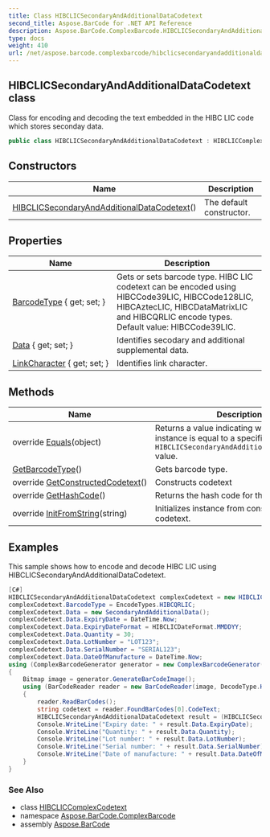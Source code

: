 ```yaml
---
title: Class HIBCLICSecondaryAndAdditionalDataCodetext
second_title: Aspose.BarCode for .NET API Reference
description: Aspose.BarCode.ComplexBarcode.HIBCLICSecondaryAndAdditionalDataCodetext class. Class for encoding and decoding the text embedded in the HIBC LIC code which stores seconday data
type: docs
weight: 410
url: /net/aspose.barcode.complexbarcode/hibclicsecondaryandadditionaldatacodetext/
---
```

## HIBCLICSecondaryAndAdditionalDataCodetext class

Class for encoding and decoding the text embedded in the HIBC LIC code which stores seconday data.

```csharp
public class HIBCLICSecondaryAndAdditionalDataCodetext : HIBCLICComplexCodetext
```

## Constructors

| Name | Description |
| --- | --- |
| [HIBCLICSecondaryAndAdditionalDataCodetext](hibclicsecondaryandadditionaldatacodetext/)() | The default constructor. |

## Properties

| Name | Description |
| --- | --- |
| [BarcodeType](../../aspose.barcode.complexbarcode/hibcliccomplexcodetext/barcodetype/) { get; set; } | Gets or sets barcode type. HIBC LIC codetext can be encoded using HIBCCode39LIC, HIBCCode128LIC, HIBCAztecLIC, HIBCDataMatrixLIC and HIBCQRLIC encode types. Default value: HIBCCode39LIC. |
| [Data](../../aspose.barcode.complexbarcode/hibclicsecondaryandadditionaldatacodetext/data/) { get; set; } | Identifies secodary and additional supplemental data. |
| [LinkCharacter](../../aspose.barcode.complexbarcode/hibclicsecondaryandadditionaldatacodetext/linkcharacter/) { get; set; } | Identifies link character. |

## Methods

| Name | Description |
| --- | --- |
| override [Equals](../../aspose.barcode.complexbarcode/hibclicsecondaryandadditionaldatacodetext/equals/)(object) | Returns a value indicating whether this instance is equal to a specified `HIBCLICSecondaryAndAdditionalDataCodetext` value. |
| [GetBarcodeType](../../aspose.barcode.complexbarcode/hibcliccomplexcodetext/getbarcodetype/)() | Gets barcode type. |
| override [GetConstructedCodetext](../../aspose.barcode.complexbarcode/hibclicsecondaryandadditionaldatacodetext/getconstructedcodetext/)() | Constructs codetext |
| override [GetHashCode](../../aspose.barcode.complexbarcode/hibclicsecondaryandadditionaldatacodetext/gethashcode/)() | Returns the hash code for this instance. |
| override [InitFromString](../../aspose.barcode.complexbarcode/hibclicsecondaryandadditionaldatacodetext/initfromstring/)(string) | Initializes instance from constructed codetext. |

## Examples

This sample shows how to encode and decode HIBC LIC using HIBCLICSecondaryAndAdditionalDataCodetext.

```csharp
[C#]
HIBCLICSecondaryAndAdditionalDataCodetext complexCodetext = new HIBCLICSecondaryAndAdditionalDataCodetext();
complexCodetext.BarcodeType = EncodeTypes.HIBCQRLIC;
complexCodetext.Data = new SecondaryAndAdditionalData();
complexCodetext.Data.ExpiryDate = DateTime.Now;
complexCodetext.Data.ExpiryDateFormat = HIBCLICDateFormat.MMDDYY;
complexCodetext.Data.Quantity = 30;
complexCodetext.Data.LotNumber = "LOT123";
complexCodetext.Data.SerialNumber = "SERIAL123";
complexCodetext.Data.DateOfManufacture = DateTime.Now;
using (ComplexBarcodeGenerator generator = new ComplexBarcodeGenerator(complexCodetext))
{
    Bitmap image = generator.GenerateBarCodeImage();
    using (BarCodeReader reader = new BarCodeReader(image, DecodeType.HIBCQRLIC))
    {
        reader.ReadBarCodes();
        string codetext = reader.FoundBarCodes[0].CodeText;
        HIBCLICSecondaryAndAdditionalDataCodetext result = (HIBCLICSecondaryAndAdditionalDataCodetext)ComplexCodetextReader.TryDecodeHIBCLIC(codetext);
        Console.WriteLine("Expiry date: " + result.Data.ExpiryDate);
        Console.WriteLine("Quantity: " + result.Data.Quantity);
        Console.WriteLine("Lot number: " + result.Data.LotNumber);
        Console.WriteLine("Serial number: " + result.Data.SerialNumber);
        Console.WriteLine("Date of manufacture: " + result.Data.DateOfManufacture);
    }
}
```

### See Also

* class [HIBCLICComplexCodetext](../hibcliccomplexcodetext/)
* namespace [Aspose.BarCode.ComplexBarcode](../../aspose.barcode.complexbarcode/)
* assembly [Aspose.BarCode](../../)


